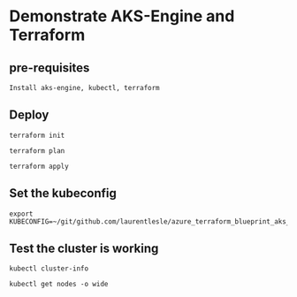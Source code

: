 # Demonstrate AKS-Engine and Terraform

## pre-requisites

```
Install aks-engine, kubectl, terraform
```
## Deploy
```
terraform init

terraform plan

terraform apply
```

## Set the kubeconfig
```
export KUBECONFIG=~/git/github.com/laurentlesle/azure_terraform_blueprint_aks_engine/_output/aeryfbls6q8jkvfmtoxk5u4pnbv372zo/kubeconfig/kubeconfig.southeastasia.json
```

## Test the cluster is working
```
kubectl cluster-info

kubectl get nodes -o wide
```